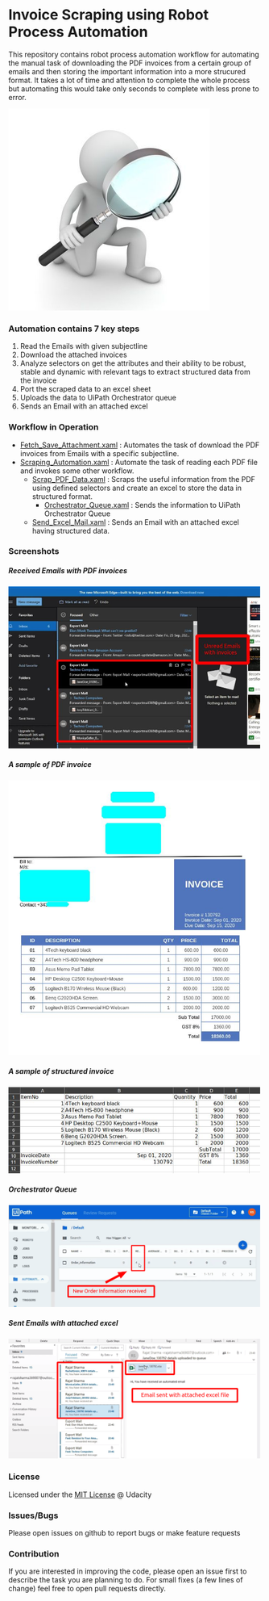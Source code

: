 # Invoice Scraping using Robot Process Automation

This repository contains robot process automation workflow for automating the manual task of downloading the PDF invoices from a certain group of emails and then storing the important information into  a more strucured format. It takes a lot of time and attention to complete the whole process but automating this would take only seconds to complete with less prone to error.

![alt-txt](https://github.com/rajatsharma369007/invoice-scraping/blob/main/doc/images/image1.jpg)

### Automation contains 7 key steps

1) Read the Emails with given subjectline
2) Download the attached invoices
3) Analyze selectors on get the attributes and their ability to be robust, stable and dynamic with relevant tags to extract structured data from the invoice
4) Port the scraped data to an excel sheet
5) Uploads the data to UiPath Orchestrator queue
6) Sends an Email with an attached excel

### Workflow in Operation

- [Fetch_Save_Attachment.xaml](https://github.com/rajatsharma369007/invoice-scraping/blob/main/workflow/Fetch_Save_Attachment.xaml) : Automates the task of download the PDF invoices from Emails with a specific subjectline.
- [Scraping_Automation.xaml](https://github.com/rajatsharma369007/invoice-scraping/blob/main/workflow/Scaping_Automation.xaml) : Automate the task of reading each PDF file and invokes some other workflow.
  - [Scrap_PDF_Data.xaml](https://github.com/rajatsharma369007/invoice-scraping/blob/main/workflow/Scrap_PDF_Data.xaml) : Scraps the useful information from the PDF using defined selectors and create an excel to store the data in structured format.
    - [Orchestrator_Queue.xaml](https://github.com/rajatsharma369007/invoice-scraping/blob/main/workflow/Orchestrator_Queue.xaml) : Sends the information to UiPath Orchestrator Queue
  - [Send_Excel_Mail.xaml](https://github.com/rajatsharma369007/invoice-scraping/blob/main/workflow/Send_Excel_Mail.xaml) : Sends an Email with an attached excel having structured data.
 
### Screenshots

##### Received Emails with PDF invoices
<img src="https://github.com/rajatsharma369007/invoice-scraping/blob/main/doc/images/image4.jpg" width="500px"/>

##### A sample of PDF invoice 
<img src="https://github.com/rajatsharma369007/invoice-scraping/blob/main/doc/images/image2.jpg" width="500px"/>

##### A sample of structured invoice
<img src="https://github.com/rajatsharma369007/invoice-scraping/blob/main/doc/images/image3.jpg" width="500px"/>

##### Orchestrator Queue
<img src="https://github.com/rajatsharma369007/invoice-scraping/blob/main/doc/images/image6.png" width="500px"/>
    
##### Sent Emails with attached excel
<img src="https://github.com/rajatsharma369007/invoice-scraping/blob/main/doc/images/image5.png" width="500px"/>


### License

Licensed under the [MIT License](./LICENSE.md) @ Udacity


### Issues/Bugs

Please open issues on github to report bugs or make feature requests

### Contribution

If you are interested in improving the code, please open an issue first to describe the task you are planning to do. For small fixes (a few lines of change) feel free to open pull requests directly.
